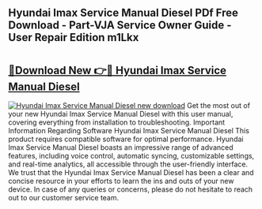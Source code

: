 ## Hyundai Imax Service Manual Diesel PDf Free Download - Part-VJA Service Owner Guide - User Repair Edition m1Lkx

# <h2><a href="http://bc54488.oget.top/?id=Hyundai+Imax+Service+Manual+Diesel">🔗Download New 👉🔴 Hyundai Imax Service Manual Diesel</a></h2>

[![Hyundai Imax Service Manual Diesel new download](https://i.imgur.com/5g1atiW.png)](http://bc54488.oget.top/?id=Hyundai+Imax+Service+Manual+Diesel)
Get the most out of your new Hyundai Imax Service Manual Diesel with this user manual, covering everything from installation to troubleshooting. Important Information Regarding Software Hyundai Imax Service Manual Diesel This product requires compatible software for optimal performance. Hyundai Imax Service Manual Diesel boasts an impressive range of advanced features, including voice control, automatic syncing, customizable settings, and real-time analytics, all accessible through the user-friendly interface. We trust that the Hyundai Imax Service Manual Diesel has been a clear and concise resource in your efforts to learn the ins and outs of your new device. In case of any queries or concerns, please do not hesitate to reach out to our customer service team.
